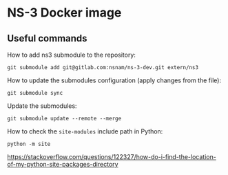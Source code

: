 # NS-3 Docker image

## Useful commands

How to add ns3 submodule to the repository:

`git submodule add git@gitlab.com:nsnam/ns-3-dev.git extern/ns3`

How to update the submodules configuration (apply changes from the file):

`git submodule sync`

Update the submodules:

`git submodule update --remote --merge`

How to check the `site-modules` include path in Python:

`python -m site`

https://stackoverflow.com/questions/122327/how-do-i-find-the-location-of-my-python-site-packages-directory